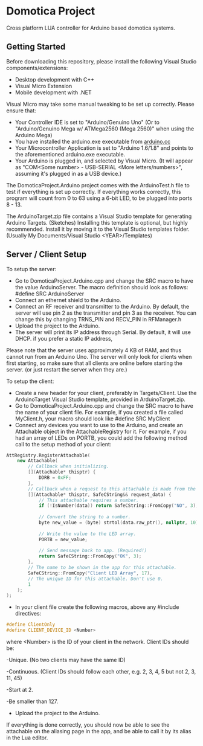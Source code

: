 # Domotica Project
Cross platform LUA controller for Arduino based domotica systems.

## Getting Started
Before downloading this repository, please install the following Visual Studio components/extensions:
- Desktop development with C++
- Visual Micro Extension
- Mobile development with .NET

Visual Micro may take some manual tweaking to be set up correctly. Please ensure that:
- Your Controller IDE is set to "Arduino/Genuino Uno" (Or to "Arduino/Genuino Mega w/ ATMega2560 (Mega 2560)" when using the Arduino Mega)
- You have installed the arduino.exe executable from [arduino.cc](https://arduino.cc)
- Your Microcontroller Application is set to "Arduino 1.6/1.8" and points to the aforementioned arduino.exe executable.
- Your Arduino is plugged in, and selected by Visual Micro. (It will appear as "COM\<Some number\> - USB-SERIAL \<More letters/numbers\>",
  assuming it's plugged in as a USB device.)

The DomoticaProject.Arduino project comes with the ArduinoTest.h file to test if everything is set up correctly.
If everything works correctly, this program will count from 0 to 63 using a 6-bit LED, to be plugged into ports 8 - 13.

The ArduinoTarget.zip file contains a Visual Studio template for generating Arduino Targets. (Sketches)
Installing this template is optional, but highly recommended. Install it by moving it to the Visual Studio templates folder.
(Usually My Documents/Visual Studio \<YEAR\>/Templates)

## Server / Client Setup
To setup the server:
- Go to DomoticaProject.Arduino.cpp and change the SRC macro to have the value ArduinoServer.
The macro definition should look as follows: #define SRC ArduinoServer
- Connect an ethernet shield to the Arduino.
- Connect an RF receiver and transmitter to the Arduino. By default, the server will use pin 2 as the transmitter and pin 3 as the receiver.
You can change this by changing TRNS_PIN and RECV_PIN in RFManager.h
- Upload the project to the Arduino.
- The server will print its IP address through Serial. By default, it will use DHCP. if you prefer a static IP address, 

Please note that the server uses approximately 4 KB of RAM, and thus cannot run from an Arduino Uno.
The server will only look for clients when first starting, so make sure that all clients are online before starting the server.
(or just restart the server when they are.)


To setup the client:
- Create a new header for your client, preferably in Targets/Client. Use the ArduinoTarget Visual Studio template, provided in ArduinoTarget.zip.
- Go to DomoticaProject.Arduino.cpp and change the SRC macro to have the name of your client file.
For example, if you created a file called MyClient.h, your macro should look like #define SRC MyClient
- Connect any devices you want to use to the Arduino, and create an Attachable object in the AttachableRegistry for it.
For example, if you had an array of LEDs on PORTB, you could add the following method call to the setup method of your client:

```cpp
AttRegistry.RegisterAttachable(
	new Attachable(
		// Callback when initializing.
		[](Attachable* thisptr) {
			DDRB = 0xFF;
		},
		// Callback when a request to this attachable is made from the app.
		[](Attachable* thisptr, SafeCString&& request_data) {
			// This attachable requires a number.
			if (!IsNumber(data)) return SafeCString::FromCopy("NO", 3);
			
			// Convert the string to a number.
			byte new_value = (byte) strtol(data.raw_ptr(), nullptr, 10);
			
			// Write the value to the LED array.
			PORTB = new_value;
			
			// Send message back to app. (Required!)
			return SafeCString::FromCopy("OK", 3);
		},
		// The name to be shown in the app for this attachable.
		SafeCString::FromCopy("Client LED Array", 17),
		// The unique ID for this attachable. Don't use 0.
		1
	);
);
```

- In your client file create the following macros, above any #include directives:

```cpp
#define ClientOnly
#define CLIENT_DEVICE_ID <Number>
```

where \<Number\> is the ID of your client in the network. Client IDs should be:

\-Unique. (No two clients may have the same ID)

\-Continuous. (Client IDs should follow each other, e.g. 2, 3, 4, 5 but not 2, 3, 11, 45)

\-Start at 2.

\-Be smaller than 127.

- Upload the project to the Arduino.

If everything is done correctly, you should now be able to see the attachable on the aliasing page in the app,
and be able to call it by its alias in the Lua editor.
